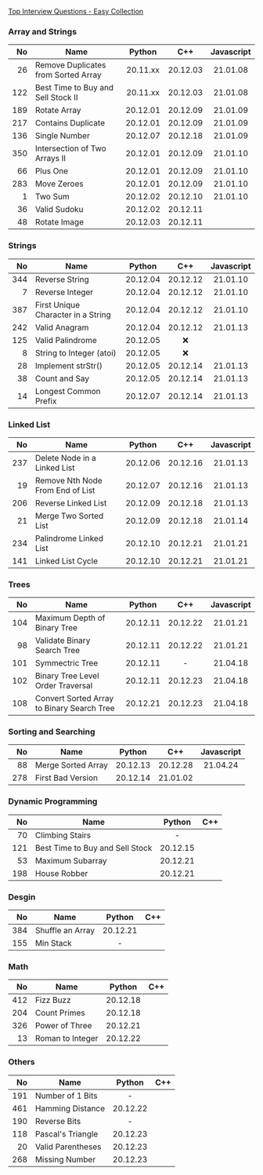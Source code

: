 [Top Interview Questions - Easy Collection](https://leetcode.com/explore/interview/card/top-interview-questions-easy/)

### Array and Strings

|  No | Name                                |  Python  |   C++    | Javascript |
|----:|-------------------------------------|:--------:|:--------:|:----------:|
|  26 | Remove Duplicates from Sorted Array | 20.11.xx | 20.12.03 |  21.01.08  |
| 122 | Best Time to Buy and Sell Stock II  | 20.11.xx | 20.12.03 |  21.01.08  |
| 189 | Rotate Array                        | 20.12.01 | 20.12.09 |  21.01.09  |
| 217 | Contains Duplicate                  | 20.12.01 | 20.12.09 |  21.01.09  |
| 136 | Single Number                       | 20.12.07 | 20.12.18 |  21.01.09  |
| 350 | Intersection of Two Arrays II       | 20.12.01 | 20.12.09 |  21.01.10  |
|  66 | Plus One                            | 20.12.01 | 20.12.09 |  21.01.10  |
| 283 | Move Zeroes                         | 20.12.01 | 20.12.09 |  21.01.10  |
|   1 | Two Sum                             | 20.12.02 | 20.12.10 |  21.01.10  |
|  36 | Valid Sudoku                        | 20.12.02 | 20.12.11 |            |
|  48 | Rotate Image                        | 20.12.03 | 20.12.11 |            |

### Strings

|  No | Name                               |  Python  |   C++    | Javascript |
|----:|------------------------------------|:--------:|:--------:|:----------:|
| 344 | Reverse String                     | 20.12.04 | 20.12.12 |  21.01.10  |
|   7 | Reverse Integer                    | 20.12.04 | 20.12.12 |  21.01.10  |
| 387 | First Unique Character in a String | 20.12.04 | 20.12.12 |  21.01.10  |
| 242 | Valid Anagram                      | 20.12.04 | 20.12.12 |  21.01.13  |
| 125 | Valid Palindrome                   | 20.12.05 |   :x:    |            |
|   8 | String to Integer (atoi)           | 20.12.05 |   :x:    |            |
|  28 | Implement strStr()                 | 20.12.05 | 20.12.14 |  21.01.13  |
|  38 | Count and Say                      | 20.12.05 | 20.12.14 |  21.01.13  |
|  14 | Longest Common Prefix              | 20.12.07 | 20.12.14 |  21.01.13  |

### Linked List

|  No | Name                             |  Python  |   C++    | Javascript |
|----:|----------------------------------|:--------:|:--------:|:----------:|
| 237 | Delete Node in a Linked List     | 20.12.06 | 20.12.16 |  21.01.13  |
|  19 | Remove Nth Node From End of List | 20.12.07 | 20.12.16 |  21.01.13  |
| 206 | Reverse Linked List              | 20.12.09 | 20.12.18 |  21.01.13  |
|  21 | Merge Two Sorted List            | 20.12.09 | 20.12.18 |  21.01.14  |
| 234 | Palindrome Linked List           | 20.12.10 | 20.12.21 |  21.01.21  |
| 141 | Linked List Cycle                | 20.12.10 | 20.12.21 |  21.01.21  |

### Trees

|  No | Name                                       |  Python  |   C++    | Javascript |
|----:|--------------------------------------------|:--------:|:--------:|:----------:|
| 104 | Maximum Depth of Binary Tree               | 20.12.11 | 20.12.22 |  21.01.21  |
|  98 | Validate Binary Search Tree                | 20.12.11 | 20.12.22 |  21.01.21  |
| 101 | Symmectric Tree                            | 20.12.11 |    -     |  21.04.18  |
| 102 | Binary Tree Level Order Traversal          | 20.12.11 | 20.12.23 |  21.04.18  |
| 108 | Convert Sorted Array to Binary Search Tree | 20.12.21 | 20.12.23 |  21.04.18  |

### Sorting and Searching

|  No | Name               |  Python  |   C++    | Javascript |
|----:|--------------------|:--------:|:--------:|:----------:|
|  88 | Merge Sorted Array | 20.12.13 | 20.12.28 |  21.04.24  |
| 278 | First Bad Version  | 20.12.14 | 21.01.02 |            |

### Dynamic Programming

|  No | Name                            |  Python  | C++ |
|----:|---------------------------------|:--------:|:---:|
|  70 | Climbing Stairs                 |    -     |     |
| 121 | Best Time to Buy and Sell Stock | 20.12.15 |     |
|  53 | Maximum Subarray                | 20.12.21 |     |
| 198 | House Robber                    | 20.12.21 |     |

### Desgin

|  No | Name             |  Python  | C++ |
|----:|------------------|:--------:|:---:|
| 384 | Shuffle an Array | 20.12.21 |     |
| 155 | Min Stack        |    -     |     |

### Math

|  No | Name             |  Python  | C++ |
|----:|------------------|:--------:|:---:|
| 412 | Fizz Buzz        | 20.12.18 |     |
| 204 | Count Primes     | 20.12.18 |     |
| 326 | Power of Three   | 20.12.21 |     |
|  13 | Roman to Integer | 20.12.22 |     |

### Others

|  No | Name              |  Python  | C++ |
|----:|-------------------|:--------:|:---:|
| 191 | Number of 1 Bits  |    -     |     |
| 461 | Hamming Distance  | 20.12.22 |     |
| 190 | Reverse Bits      |    -     |     |
| 118 | Pascal's Triangle | 20.12.23 |     |
|  20 | Valid Parentheses | 20.12.23 |     |
| 268 | Missing Number    | 20.12.23 |     |